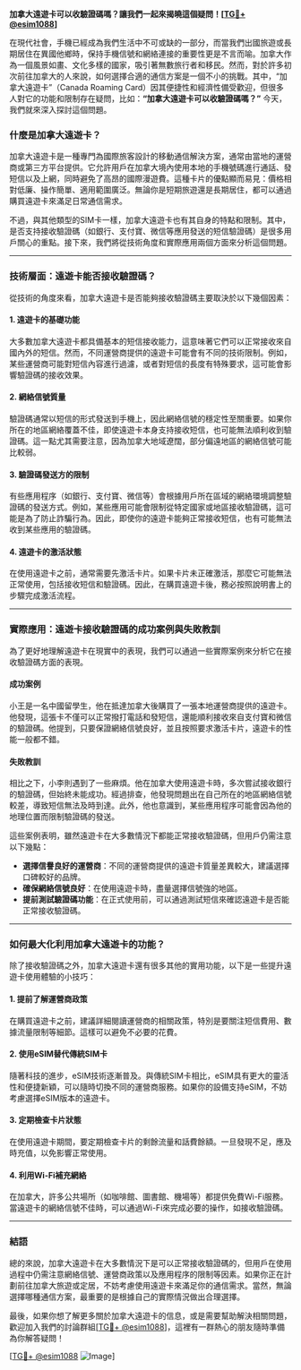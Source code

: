 **加拿大遠遊卡可以收驗證碼嗎？讓我們一起來揭曉這個疑問！[[TG💪+ @esim1088](https://t.me/s/esim1088)]**

在現代社會，手機已經成為我們生活中不可或缺的一部分，而當我們出國旅遊或長期居住在異國他鄉時，保持手機信號和網絡連接的重要性更是不言而喻。加拿大作為一個風景如畫、文化多樣的國家，吸引著無數旅行者和移民。然而，對於許多初次前往加拿大的人來說，如何選擇合適的通信方案是一個不小的挑戰。其中，“加拿大遠遊卡”（Canada Roaming Card）因其便捷性和經濟性備受歡迎，但很多人對它的功能和限制存在疑問，比如：**“加拿大遠遊卡可以收驗證碼嗎？”** 今天，我們就來深入探討這個問題。

### **什麼是加拿大遠遊卡？**

加拿大遠遊卡是一種專門為國際旅客設計的移動通信解決方案，通常由當地的運營商或第三方平台提供。它允許用戶在加拿大境內使用本地的手機號碼進行通話、發短信以及上網，同時避免了高昂的國際漫遊費。這種卡片的優點顯而易見：價格相對低廉、操作簡單、適用範圍廣泛。無論你是短期旅遊還是長期居住，都可以通過購買遠遊卡來滿足日常通信需求。

不過，與其他類型的SIM卡一樣，加拿大遠遊卡也有其自身的特點和限制。其中，是否支持接收驗證碼（如銀行、支付寶、微信等應用發送的短信驗證碼）是很多用戶關心的重點。接下來，我們將從技術角度和實際應用兩個方面來分析這個問題。

---

### **技術層面：遠遊卡能否接收驗證碼？**

從技術的角度來看，加拿大遠遊卡是否能夠接收驗證碼主要取決於以下幾個因素：

#### **1. 遠遊卡的基礎功能**
大多數加拿大遠遊卡都具備基本的短信接收能力，這意味著它們可以正常接收來自國內外的短信。然而，不同運營商提供的遠遊卡可能會有不同的技術限制。例如，某些運營商可能對短信內容進行過濾，或者對短信的長度有特殊要求，這可能會影響驗證碼的接收效果。

#### **2. 網絡信號質量**
驗證碼通常以短信的形式發送到手機上，因此網絡信號的穩定性至關重要。如果你所在的地區網絡覆蓋不佳，即使遠遊卡本身支持接收短信，也可能無法順利收到驗證碼。這一點尤其需要注意，因為加拿大地域遼闊，部分偏遠地區的網絡信號可能比較弱。

#### **3. 驗證碼發送方的限制**
有些應用程序（如銀行、支付寶、微信等）會根據用戶所在區域的網絡環境調整驗證碼的發送方式。例如，某些應用可能會限制從特定國家或地區接收驗證碼，這可能是為了防止詐騙行為。因此，即使你的遠遊卡能夠正常接收短信，也有可能無法收到某些應用的驗證碼。

#### **4. 遠遊卡的激活狀態**
在使用遠遊卡之前，通常需要先激活卡片。如果卡片未正確激活，那麼它可能無法正常使用，包括接收短信和驗證碼。因此，在購買遠遊卡後，務必按照說明書上的步驟完成激活流程。

---

### **實際應用：遠遊卡接收驗證碼的成功案例與失敗教訓**

為了更好地理解遠遊卡在現實中的表現，我們可以通過一些實際案例來分析它在接收驗證碼方面的表現。

#### **成功案例**
小王是一名中國留學生，他在抵達加拿大後購買了一張本地運營商提供的遠遊卡。他發現，這張卡不僅可以正常撥打電話和發短信，還能順利接收來自支付寶和微信的驗證碼。他提到，只要保證網絡信號良好，並且按照要求激活卡片，遠遊卡的性能一般都不錯。

#### **失敗教訓**
相比之下，小李則遇到了一些麻煩。他在加拿大使用遠遊卡時，多次嘗試接收銀行的驗證碼，但始終未能成功。經過排查，他發現問題出在自己所在的地區網絡信號較差，導致短信無法及時到達。此外，他也意識到，某些應用程序可能會因為他的地理位置而限制驗證碼的發送。

這些案例表明，雖然遠遊卡在大多數情況下都能正常接收驗證碼，但用戶仍需注意以下幾點：
- **選擇信譽良好的運營商**：不同的運營商提供的遠遊卡質量差異較大，建議選擇口碑較好的品牌。
- **確保網絡信號良好**：在使用遠遊卡時，盡量選擇信號強的地區。
- **提前測試驗證碼功能**：在正式使用前，可以通過測試短信來確認遠遊卡是否能正常接收驗證碼。

---

### **如何最大化利用加拿大遠遊卡的功能？**

除了接收驗證碼之外，加拿大遠遊卡還有很多其他的實用功能，以下是一些提升遠遊卡使用體驗的小技巧：

#### **1. 提前了解運營商政策**
在購買遠遊卡之前，建議詳細閱讀運營商的相關政策，特別是要關注短信費用、數據流量限制等細節。這樣可以避免不必要的花費。

#### **2. 使用eSIM替代傳統SIM卡**
隨著科技的進步，eSIM技術逐漸普及。與傳統SIM卡相比，eSIM具有更大的靈活性和便捷新穎，可以隨時切換不同的運營商服務。如果你的設備支持eSIM，不妨考慮選擇eSIM版本的遠遊卡。

#### **3. 定期檢查卡片狀態**
在使用遠遊卡期間，要定期檢查卡片的剩餘流量和話費餘額。一旦發現不足，應及時充值，以免影響正常使用。

#### **4. 利用Wi-Fi補充網絡**
在加拿大，許多公共場所（如咖啡館、圖書館、機場等）都提供免費Wi-Fi服務。當遠遊卡的網絡信號不佳時，可以通過Wi-Fi來完成必要的操作，如接收驗證碼。

---

### **結語**

總的來說，加拿大遠遊卡在大多數情況下是可以正常接收驗證碼的，但用戶在使用過程中仍需注意網絡信號、運營商政策以及應用程序的限制等因素。如果你正在計劃前往加拿大旅遊或定居，不妨考慮使用遠遊卡來滿足你的通信需求。當然，無論選擇哪種通信方案，最重要的是根據自己的實際情況做出合理選擇。

最後，如果你想了解更多關於加拿大遠遊卡的信息，或是需要幫助解決相關問題，歡迎加入我們的討論群組[[TG💪+ @esim1088](https://t.me/s/esim1088)]，這裡有一群熱心的朋友隨時準備為你解答疑問！

[[TG💪+ @esim1088](https://t.me/s/esim1088) ![Image](https://i.postimg.cc/4NQfJmqS/Snipaste-2025-05-13-00-14-12.png)]